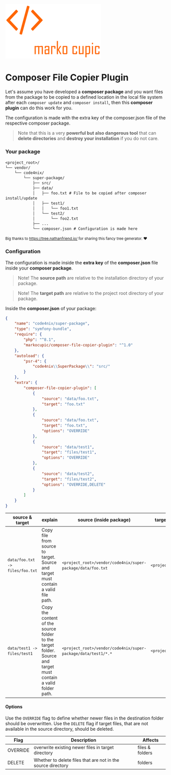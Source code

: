 ![Logo](https://github.com/markocupic/markocupic/blob/main/logo.png)

# Composer File Copier Plugin

Let's assume you have developed a **composer package** and you want files from the package to be copied to a defined location in the local file system after each `composer update` and `composer install`, then this **composer plugin** can do this work for you.

The configuration is made with the extra key of the composer.json file of the respective composer package.

> Note that this is a very **powerful but also dangerous tool** that can **delete directories** and **destroy your installation** if you do not care.

### Your package
```
<project_root>/
└── vendor/
    └── code4nix/
        └── super-package/
            ├── src/
            ├── data/
            │   ├── foo.txt # File to be copied after composer install/update
            │   ├── test1/
            │   │   └── foo1.txt
            │   └── test2/
            │       └── foo2.txt
            ├── ...
            └── composer.json # Configuration is made here
```
<small>Big thanks to https://tree.nathanfriend.io/ for sharing this fancy tree generator. :heart:</small>


### Configuration

The configuration is made inside the **extra key** of the **composer.json** file inside your **composer package**.

> Note! The **source path** are relative to the installation directory of your package.

> Note! The **target path** are relative to the project root directory of your package.

Inside the **composer.json** of your package:
```json
{
    "name": "code4nix/super-package",
    "type": "symfony-bundle",
    "require": {
        "php": "^8.1",
        "markocupic/composer-file-copier-plugin": "^1.0"
    },
    "autoload": {
        "psr-4": {
            "code4nix\\SuperPackage\\": "src/"
        }
    },
    "extra": {
        "composer-file-copier-plugin": [
            {
                "source": "data/foo.txt",
                "target": "foo.txt"
            },
            {
                "source": "data/foo.txt",
                "target": "foo.txt",
                "options": "OVERRIDE"
            },
            {
                "source": "data/test1",
                "target": "files/test1",
                "options": "OVERRIDE"
            },
            {
                "source": "data/test2",
                "target": "files/test2",
                "options": "OVERRIDE,DELETE"
            }
        ]
    }
}


```
| source & target                 | explain                                                                                                         | source (inside package)                                       | target (local file system)    |
|---------------------------------|-----------------------------------------------------------------------------------------------------------------|---------------------------------------------------------------|-------------------------------|
| `data/foo.txt -> files/foo.txt` | Copy file from source to target. Source and target must contain a valid file path.                              | `<project_root>/vendor/code4nix/super-package/data/foo.txt`   | `<project_dir>/files/foo.txt` |
| `data/test1 -> files/test1`     | Copy the content of the source folder to the target folder. Source and target must contain a valid folder path. | `<project_root>/vendor/code4nix/super-package/data/test1/*.*` | `<project_dir>/files/test1`   |


#### Options

Use the `OVERRIDE` flag to define whether newer files in the destination folder should be overwritten. Use the `DELETE` flag if target files, that are not available in the source directory, should be deleted.

| Flag     | Description                                                  | Affects         |
|----------|--------------------------------------------------------------|-----------------|
| OVERRIDE | overwrite existing newer files in target directory           | files & folders |
| DELETE   | Whether to delete files that are not in the source directory | folders         |
